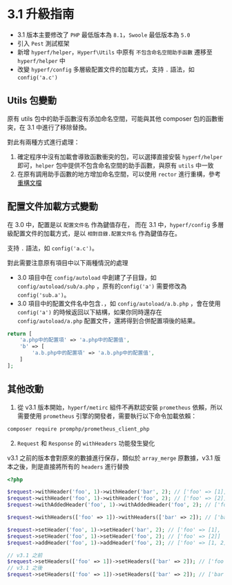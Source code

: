 # 3.1 升級指南

- 3.1 版本主要修改了 `PHP` 最低版本為 `8.1`，`Swoole` 最低版本為 `5.0`
- 引入 `Pest` 測試框架
- 新增 `hyperf/helper`，`Hyperf\Utils` 中原有 `不包含命名空間助手函數` 遷移至 `hyperf/helper` 中
- 改變 `hyperf/config` 多層級配置文件的加載方式，支持 `.` 語法，如 `config('a.c')`

## Utils 包變動

原有 utils 包中的助手函數沒有添加命名空間，可能與其他 composer 包的函數衝突，在 3.1 中進行了移除替換。

對此有兩種方式進行處理：

1. 確定程序中沒有加載會導致函數衝突的包，可以選擇直接安裝 `hyperf/helper` 即可，`helper`
   包中提供不包含命名空間的助手函數，與原有 `utils` 中一致
2. 在原有調用助手函數的地方增加命名空間，可以使用 `rector`
   進行重構，參考[重構文檔](https://github.com/orgs/hyperf/discussions/5635)

## 配置文件加載方式變動

在 3.0 中，配置是以 `配置文件名` 作為鍵值存在， 而在 3.1 中，`hyperf/config`
多層級配置文件的加載方式，是以 `相對目錄.配置文件名` 作為鍵值存在。

支持 `.` 語法，如 `config('a.c')`。

對此需要注意原有項目中以下兩種情況的處理

- 3.0 項目中在 `config/autoload` 中創建了子目錄，如 `config/autoload/sub/a.php` ，原有的`config('a')`
  需要修改為`config('sub.a')`。
- 3.0 項目中的配置文件名中包含`.`，如 `config/autoload/a.b.php` ，會在使用 `config('a')`
  的時候返回以下結構，如果你同時還存在`config/autoload/a.php` 配置文件，還將得到合併配置項後的結果。

```php
return [
    'a.php中的配置項' => 'a.php中的配置值',
    'b' => [
        'a.b.php中的配置項' => 'a.b.php中的配置值',
    ]
];
```

## 其他改動

1. 從 v3.1 版本開始，`hyperf/metirc` 組件不再默認安裝 `prometheus` 依賴，所以需要使用 `prometheus` 引擎的開發者，需要執行以下命令加載依賴：

```bash
composer require promphp/prometheus_client_php
```

2. `Request` 和 `Response` 的 `withHeaders` 功能發生變化

v3.1 之前的版本會對原來的數據進行保存，類似於 `array_merge` 原數據，v3.1 版本之後，則是直接將所有的 `headers` 進行替換

```php
<?php

$request->withHeader('foo', 1)->withHeader('bar', 2); // ['foo' => [1], 'bar' => [2]]
$request->withHeader('foo', 1)->withHeader('foo', 2); // ['foo' => [2]]
$request->withAddedHeader('foo', 1)->withAddedHeader('foo', 2); // ['foo' => [1, 2]]

$request->withHeaders(['foo' => 1])->withHeaders(['bar' => 2]); // ['bar' => [2]]

$request->setHeader('foo', 1)->setHeader('bar', 2); // ['foo' => [1], 'bar' => [2]]
$request->setHeader('foo', 1)->setHeader('foo', 2); // ['foo' => [2]]
$request->addHeader('foo', 1)->addHeader('foo', 2); // ['foo' => [1, 2]]

// v3.1 之前
$request->setHeaders(['foo' => 1])->setHeaders(['bar' => 2]); // ['foo' => [1], 'bar' => [2]]
// v3.1 之後
$request->setHeaders(['foo' => 1])->setHeaders(['bar' => 2]); // ['bar' => [2]]
```
